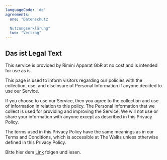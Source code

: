 ```yaml
---
languageCode: 'de'
agreements:
  one: "Datenschutz

  Nutzungserklärung"
  two: "Vertrag"
---
```

## Das ist Legal Text
This service is provided by Rimini Apparat GbR at no cost and is intended for use as is.


This page is used to inform visitors regarding our policies with the collection, use, and disclosure of Personal Information if anyone decided to use our Service.


If you choose to use our Service, then you agree to the collection and use of information in relation to this policy. The Personal Information that we collect is used for providing and improving the Service. We will not use or share your information with anyone except as described in this Privacy Policy.


The terms used in this Privacy Policy have the same meanings as in our Terms and Conditions, which is accessible at The Walks unless otherwise defined in this Privacy Policy.


Bitte hier dem [Link](https://the-walks.netlify.app/privacy_policy/ios.html) folgen und lesen.

